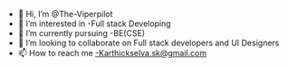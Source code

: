 - 👋 Hi, I’m @The-Viperpilot
- 👀 I’m interested in -Full stack Developing
- 🌱 I’m currently pursuing -BE(CSE)
- 💞️ I’m looking to collaborate on Full stack developers and UI Designers
- 📫 How to reach me -Karthickselva.sk@gmail.com

<!---
The-Viperpilot/The-Viperpilot is a ✨ special ✨ repository because its `README.md` (this file) appears on your GitHub profile.
You can click the Preview link to take a look at your changes.
--->
